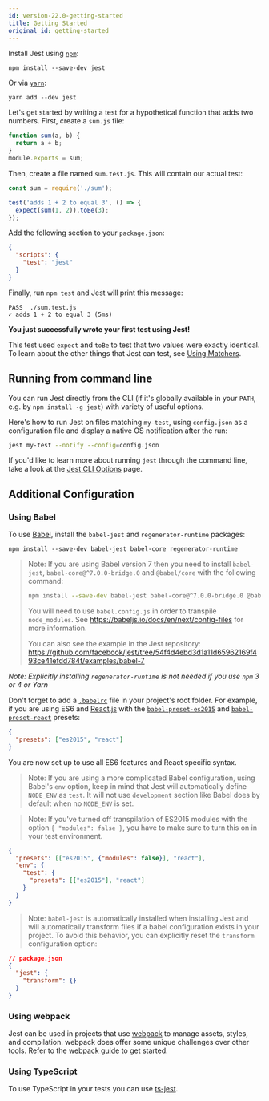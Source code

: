 ```yaml
---
id: version-22.0-getting-started
title: Getting Started
original_id: getting-started
---
```


Install Jest using [`npm`](https://www.npmjs.com/):

```
npm install --save-dev jest
```

Or via [`yarn`](https://yarnpkg.com/en/package/jest):

```
yarn add --dev jest
```

Let's get started by writing a test for a hypothetical function that adds two numbers. First, create a `sum.js` file:

```javascript
function sum(a, b) {
  return a + b;
}
module.exports = sum;
```

Then, create a file named `sum.test.js`. This will contain our actual test:

```javascript
const sum = require('./sum');

test('adds 1 + 2 to equal 3', () => {
  expect(sum(1, 2)).toBe(3);
});
```

Add the following section to your `package.json`:

```json
{
  "scripts": {
    "test": "jest"
  }
}
```

Finally, run `npm test` and Jest will print this message:

```
PASS  ./sum.test.js
✓ adds 1 + 2 to equal 3 (5ms)
```

**You just successfully wrote your first test using Jest!**

This test used `expect` and `toBe` to test that two values were exactly identical. To learn about the other things that Jest can test, see [Using Matchers](UsingMatchers.md).

## Running from command line

You can run Jest directly from the CLI (if it's globally available in your `PATH`, e.g. by `npm install -g jest`) with variety of useful options.

Here's how to run Jest on files matching `my-test`, using `config.json` as a configuration file and display a native OS notification after the run:

```bash
jest my-test --notify --config=config.json
```

If you'd like to learn more about running `jest` through the command line, take a look at the [Jest CLI Options](CLI.md) page.

## Additional Configuration

### Using Babel

To use [Babel](https://babeljs.io/), install the `babel-jest` and `regenerator-runtime` packages:

```
npm install --save-dev babel-jest babel-core regenerator-runtime
```

> Note: If you are using Babel version 7 then you need to install `babel-jest`, `babel-core@^7.0.0-bridge.0` and `@babel/core` with the following command:
>
> ```bash
> npm install --save-dev babel-jest babel-core@^7.0.0-bridge.0 @babel/core regenerator-runtime
> ```
>
> You will need to use `babel.config.js` in order to transpile `node_modules`. See https://babeljs.io/docs/en/next/config-files for more information.
>
> You can also see the example in the Jest repository: https://github.com/facebook/jest/tree/54f4d4ebd3d1a11d65962169f493ce41efdd784f/examples/babel-7

_Note: Explicitly installing `regenerator-runtime` is not needed if you use `npm` 3 or 4 or Yarn_

Don't forget to add a [`.babelrc`](https://babeljs.io/docs/usage/babelrc/) file in your project's root folder. For example, if you are using ES6 and [React.js](https://facebook.github.io/react/) with the [`babel-preset-es2015`](https://babeljs.io/docs/plugins/preset-es2015/) and [`babel-preset-react`](https://babeljs.io/docs/plugins/preset-react/) presets:

```json
{
  "presets": ["es2015", "react"]
}
```

You are now set up to use all ES6 features and React specific syntax.

> Note: If you are using a more complicated Babel configuration, using Babel's `env` option, keep in mind that Jest will automatically define `NODE_ENV` as `test`. It will not use `development` section like Babel does by default when no `NODE_ENV` is set.

> Note: If you've turned off transpilation of ES2015 modules with the option `{ "modules": false }`, you have to make sure to turn this on in your test environment.

```json
{
  "presets": [["es2015", {"modules": false}], "react"],
  "env": {
    "test": {
      "presets": [["es2015"], "react"]
    }
  }
}
```

> Note: `babel-jest` is automatically installed when installing Jest and will automatically transform files if a babel configuration exists in your project. To avoid this behavior, you can explicitly reset the `transform` configuration option:

```json
// package.json
{
  "jest": {
    "transform": {}
  }
}
```

### Using webpack

Jest can be used in projects that use [webpack](https://webpack.github.io/) to manage assets, styles, and compilation. webpack does offer some unique challenges over other tools. Refer to the [webpack guide](Webpack.md) to get started.

### Using TypeScript

To use TypeScript in your tests you can use [ts-jest](https://github.com/kulshekhar/ts-jest).
